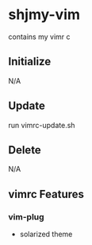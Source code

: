# shjmy-vim
contains my vimr
c
## Initialize
N/A

## Update
run vimrc-update.sh

## Delete
N/A

## vimrc Features

### vim-plug
- solarized theme
